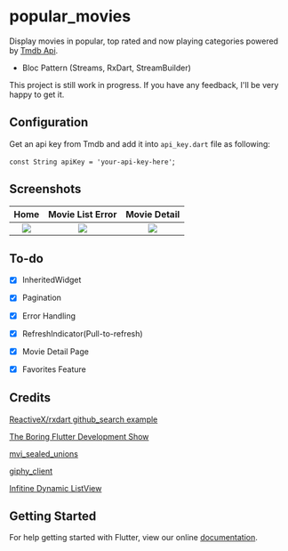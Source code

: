 # popular_movies

Display movies in popular, top rated and now playing categories powered
by [Tmdb Api](https://www.themoviedb.org/documentation/api).

* Bloc Pattern (Streams, RxDart, StreamBuilder)

This project is still work in progress. If you have any feedback,
I'll be very happy to get it.

## Configuration
 Get an api key from Tmdb and add it into `api_key.dart` file as following:

 ```const String apiKey = 'your-api-key-here'```;

## Screenshots

Home           |  Movie List Error|  Movie Detail
:-------------------------:|:-------------------------:|:-------------------------:
![](art/home.png)  |  ![](art/error_view.png) |  ![](art/movie_detail.png)

## To-do

- [X] InheritedWidget
- [x] Pagination
- [x] Error Handling
- [x] RefreshIndicator(Pull-to-refresh)
- [x] Movie Detail Page
- [x] Favorites Feature


## Credits

[ReactiveX/rxdart github_search example](https://github.com/ReactiveX/rxdart/tree/master/example/flutter/github_search)

[The Boring Flutter Development Show](https://www.youtube.com/watch?v=yr8F2S3Amas&list=PLOU2XLYxmsIK0r_D-zWcmJ1plIcDNnRkK)

[mvi_sealed_unions](https://github.com/brianegan/mvi_sealed_unions)

[giphy_client](https://github.com/brianegan/giphy_client)

[Infitine Dynamic ListView](https://marcinszalek.pl/flutter/infinite-dynamic-listview/)

## Getting Started

For help getting started with Flutter, view our online
[documentation](https://flutter.io/).
